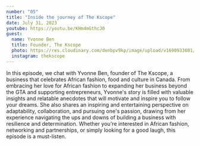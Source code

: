 ```yaml
---
number: "05"
title: "Inside the journey of The Kscope"
date: July 31, 2023
youtube: https://youtu.be/KHm4mGthcJ0
guest:
  name: Yvonne Ben
  title: Founder, The Kscope
  photo: https://res.cloudinary.com/denbpv9kp/image/upload/v1690933601/089435C1-E2E9-45D2-B96B-AA2DBA92D85B_lvo0yj.jpg
  instagram: thekscope
---
```


In this episode, we chat with Yvonne Ben, founder of The Kscope, a business that celebrates African fashion, food and culture in Canada. From embracing her love for African fashion to expanding her business beyond the GTA and supporting entrepreneurs, Yvonne's story is filled with valuable insights and relatable anecdotes that will motivate and inspire you to follow your dreams. She also shares an inspiring and entertaining perspective on adaptability, collaboration, and pursuing one's passion, drawing from her experience navigating the ups and downs of building a business with resilience and determination. Whether you're interested in African fashion, networking and partnerships, or simply looking for a good laugh, this episode is a must-listen.